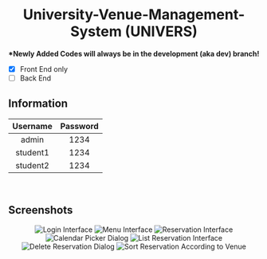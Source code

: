 <h1 align="center"> University-Venue-Management-System (UNIVERS) </h1>

<strong> *Newly Added Codes will always be in the development (aka dev) branch! </strong>

- [x] Front End only
- [ ] Back End

<h2>Information</h2>

| Username | Password |
| :---: | :---: |
| admin | 1234 |
| student1 | 1234 |
| student2 | 1234 |

<br>

<h2>Screenshots</h2>
<p align="center"> 
  <img width="match_content" src="https://user-images.githubusercontent.com/61905056/140538709-e8b951d8-f171-46a0-b026-e3a6f232b804.png" alt="Login Interface">
  <img width="match_content" src="https://user-images.githubusercontent.com/61905056/140538440-1bc719ed-e766-4be3-915a-3b1a3b9f3743.png" alt="Menu Interface">
  <img width="match_content" src="https://user-images.githubusercontent.com/61905056/140538345-de8936bd-3f00-4d99-8478-09f99f7c6b0e.png" alt="Reservation Interface">
  <img width="match_content" src="https://user-images.githubusercontent.com/61905056/140538572-22136cf1-3f12-4a3f-a177-5e63546c2791.png" alt="Calendar Picker Dialog">
  <img width="match_content" src="https://user-images.githubusercontent.com/61905056/140538590-9c095c21-4e1d-4f4d-9ad9-c48a86d53039.png" alt="List Reservation Interface">
  <img width="match_content" src="https://user-images.githubusercontent.com/61905056/140538605-e6defe44-ca7e-40b5-91a4-e31e58130bc0.png" alt="Delete Reservation Dialog">
  <img width="match_content" src="https://user-images.githubusercontent.com/61905056/140538621-1b35570f-39a6-43ea-8a3e-a71a533db4e9.png" alt="Sort Reservation According to Venue">
</p>

